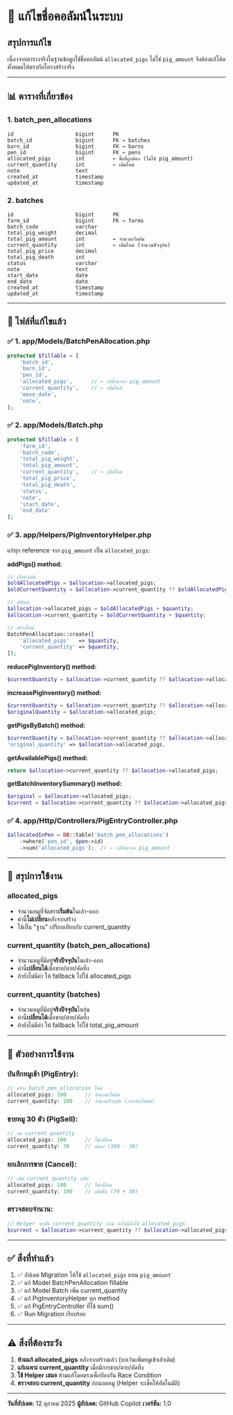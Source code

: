 # 🔧 แก้ไขชื่อคอลัมน์ในระบบ

## สรุปการแก้ไข
เนื่องจากตารางจริงในฐานข้อมูลใช้ชื่อคอลัมน์ `allocated_pigs` ไม่ใช่ `pig_amount`
จึงต้องแก้โค้ดทั้งหมดให้ตรงกับโครงสร้างจริง

---

## 📊 ตารางที่เกี่ยวข้อง

### **1. batch_pen_allocations**
```
id                    bigint      PK
batch_id              bigint      FK → batches
barn_id               bigint      FK → barns
pen_id                bigint      FK → pens
allocated_pigs        int         ← ชื่อที่ถูกต้อง (ไม่ใช่ pig_amount)
current_quantity      int         ← เพิ่มใหม่
note                  text
created_at            timestamp
updated_at            timestamp
```

### **2. batches**
```
id                    bigint      PK
farm_id               bigint      FK → farms
batch_code            varchar
total_pig_weight      decimal
total_pig_amount      int         ← จำนวนเริ่มต้น
current_quantity      int         ← เพิ่มใหม่ (จำนวนปัจจุบัน)
total_pig_price       decimal
total_pig_death       int
status                varchar
note                  text
start_date            date
end_date              date
created_at            timestamp
updated_at            timestamp
```

---

## 🔨 ไฟล์ที่แก้ไขแล้ว

### ✅ 1. **app/Models/BatchPenAllocation.php**
```php
protected $fillable = [
    'batch_id',
    'barn_id',
    'pen_id',
    'allocated_pigs',      // ← เปลี่ยนจาก pig_amount
    'current_quantity',    // ← เพิ่มใหม่
    'move_date',
    'note',
];
```

### ✅ 2. **app/Models/Batch.php**
```php
protected $fillable = [
    'farm_id',
    'batch_code',
    'total_pig_weight',
    'total_pig_amount',
    'current_quantity',    // ← เพิ่มใหม่
    'total_pig_price',
    'total_pig_death',
    'status',
    'note',
    'start_date',
    'end_date'
];
```

### ✅ 3. **app/Helpers/PigInventoryHelper.php**
แก้ทุก reference จาก `pig_amount` เป็น `allocated_pigs`:

**addPigs() method:**
```php
// เก็บค่าเดิม
$oldAllocatedPigs = $allocation->allocated_pigs;
$oldCurrentQuantity = $allocation->current_quantity ?? $oldAllocatedPigs;

// อัปเดต
$allocation->allocated_pigs = $oldAllocatedPigs + $quantity;
$allocation->current_quantity = $oldCurrentQuantity + $quantity;

// สร้างใหม่
BatchPenAllocation::create([
    'allocated_pigs'   => $quantity,
    'current_quantity' => $quantity,
]);
```

**reducePigInventory() method:**
```php
$currentQuantity = $allocation->current_quantity ?? $allocation->allocated_pigs;
```

**increasePigInventory() method:**
```php
$currentQuantity = $allocation->current_quantity ?? $allocation->allocated_pigs;
$originalQuantity = $allocation->allocated_pigs;
```

**getPigsByBatch() method:**
```php
$currentQuantity = $allocation->current_quantity ?? $allocation->allocated_pigs;
'original_quantity' => $allocation->allocated_pigs,
```

**getAvailablePigs() method:**
```php
return $allocation->current_quantity ?? $allocation->allocated_pigs;
```

**getBatchInventorySummary() method:**
```php
$original = $allocation->allocated_pigs;
$current = $allocation->current_quantity ?? $allocation->allocated_pigs;
```

### ✅ 4. **app/Http/Controllers/PigEntryController.php**
```php
$allocatedInPen = DB::table('batch_pen_allocations')
    ->where('pen_id', $pen->id)
    ->sum('allocated_pigs');  // ← เปลี่ยนจาก pig_amount
```

---

## 🎯 สรุปการใช้งาน

### **allocated_pigs**
- จำนวนหมูที่จัดสรร**เริ่มต้น**ในเล้า-คอก
- ค่านี้**ไม่เปลี่ยน**หลังจากสร้าง
- ใช้เป็น "ฐาน" เปรียบเทียบกับ current_quantity

### **current_quantity (batch_pen_allocations)**
- จำนวนหมูที่มีอยู่**จริงปัจจุบัน**ในเล้า-คอก
- ค่านี้**เปลี่ยนได้**เมื่อขาย/ตาย/คัดทิ้ง
- ถ้ายังไม่มีค่า ให้ fallback ไปใช้ allocated_pigs

### **current_quantity (batches)**
- จำนวนหมูที่มีอยู่**จริงปัจจุบัน**ในรุ่น
- ค่านี้**เปลี่ยนได้**เมื่อขาย/ตาย/คัดทิ้ง
- ถ้ายังไม่มีค่า ให้ fallback ไปใช้ total_pig_amount

---

## 📝 ตัวอย่างการใช้งาน

### บันทึกหมูเข้า (PigEntry):
```php
// สร้าง batch_pen_allocation ใหม่
allocated_pigs: 100      // จำนวนเริ่มต้น
current_quantity: 100    // จำนวนปัจจุบัน (เท่ากับเริ่มต้น)
```

### ขายหมู 30 ตัว (PigSell):
```php
// ลด current_quantity
allocated_pigs: 100      // ไม่เปลี่ยน
current_quantity: 70     // ลดลง (100 - 30)
```

### ยกเลิกการขาย (Cancel):
```php
// เพิ่ม current_quantity กลับ
allocated_pigs: 100      // ไม่เปลี่ยน
current_quantity: 100    // เพิ่มขึ้น (70 + 30)
```

### ตรวจสอบจำนวน:
```php
// Helper จะเช็ค current_quantity ก่อน ถ้าไม่มีถึงใช้ allocated_pigs
$current = $allocation->current_quantity ?? $allocation->allocated_pigs;
```

---

## ✅ สิ่งที่ทำแล้ว

1. ✅ อัปเดต Migration ให้ใช้ `allocated_pigs` แทน `pig_amount`
2. ✅ แก้ Model BatchPenAllocation fillable
3. ✅ แก้ Model Batch เพิ่ม current_quantity
4. ✅ แก้ PigInventoryHelper ทุก method
5. ✅ แก้ PigEntryController ที่ใช้ sum()
6. ✅ Run Migration เรียบร้อย

---

## ⚠️ สิ่งที่ต้องระวัง

1. **ห้ามแก้ allocated_pigs** หลังจากสร้างแล้ว (ยกเว้นเพิ่มหมูเข้าเล้าเดิม)
2. **แก้เฉพาะ current_quantity** เมื่อมีการขาย/ตาย/คัดทิ้ง
3. **ใช้ Helper เสมอ** ห้ามแก้โดยตรงเพื่อป้องกัน Race Condition
4. **ตรวจสอบ current_quantity** ก่อนลดหมู (Helper จะเช็คให้อัตโนมัติ)

---

**วันที่อัปเดต:** 12 ตุลาคม 2025
**ผู้อัปเดต:** GitHub Copilot
**เวอร์ชัน:** 1.0

